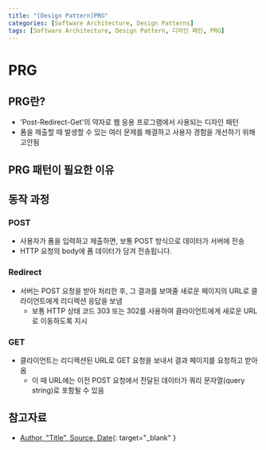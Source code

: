 ```yaml
---
title: "[Design Pattern]PRG"
categories: [Software Architecture, Design Patterns]
tags: [Software Architecture, Design Pattern, 디자인 패턴, PRG]
---
```


# PRG

## PRG란?

- 'Post-Redirect-Get'의 약자로 웹 응용 프로그램에서 사용되는 디자인 패턴
- 폼을 제출할 때 발생할 수 있는 여러 문제를 해결하고 사용자 경험을 개선하기 위해 고안됨

## PRG 패턴이 필요한 이유

## 동작 과정

### POST

- 사용자가 폼을 입력하고 제출하면, 보통 POST 방식으로 데이터가 서버에 전송
- HTTP 요청의 body에 폼 데이터가 담겨 전송됩니다.

### Redirect

- 서버는 POST 요청을 받아 처리한 후, 그 결과를 보여줄 새로운 페이지의 URL로 클라이언트에게 리디렉션 응답을 보냄
  + 보통 HTTP 상태 코드 303 또는 302를 사용하여 클라이언트에게 새로운 URL로 이동하도록 지시

### GET

- 클라이언트는 리디렉션된 URL로 GET 요청을 보내서 결과 페이지를 요청하고 받아옴
  + 이 때 URL에는 이전 POST 요청에서 전달된 데이터가 쿼리 문자열(query string)로 포함될 수 있음

## 참고자료

- [Author, "Title", Source, Date](URL){: target="_blank" }